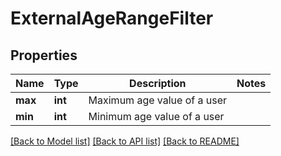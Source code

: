 # ExternalAgeRangeFilter

## Properties
Name | Type | Description | Notes
------------ | ------------- | ------------- | -------------
**max** | **int** | Maximum age value of a user | 
**min** | **int** | Minimum age value of a user | 

[[Back to Model list]](../README.md#documentation-for-models) [[Back to API list]](../README.md#documentation-for-api-endpoints) [[Back to README]](../README.md)

